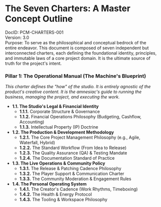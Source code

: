 # **The Seven Charters: A Master Concept Outline**

DocID: PCM-CHARTERS-001  
Version: 3.0  
Purpose: To serve as the philosophical and conceptual bedrock of the entire endeavor. This document is composed of seven independent but interconnected charters, each defining the foundational identity, principles, and immutable laws of a core project domain. It is the ultimate source of truth for the project's intent.

### **Pillar 1: The Operational Manual (The Machine's Blueprint)**

*This charter defines the "how" of the studio. It is entirely agnostic of the product's creative content. It is the amnesiac's guide to running the business, managing the project, and executing the work.*

* **1.1. The Studio's Legal & Financial Identity**  
  * **1.1.1.** Corporate Structure & Governance  
  * **1.1.2.** Financial Operations Philosophy (Budgeting, Cashflow, Accounting)  
  * **1.1.3.** Intellectual Property (IP) Doctrine  
* **1.2. The Production & Development Methodology**  
  * **1.2.1.** The Core Project Management Philosophy (e.g., Agile, Waterfall, Hybrid)  
  * **1.2.2.** The Standard Workflow (From Idea to Release)  
  * **1.2.3.** The Quality Assurance (QA) & Testing Mandate  
  * **1.2.4.** The Documentation Standard of Practice  
* **1.3. The Live Operations & Community Policy**  
  * **1.3.1.** The Release & Patching Cadence Philosophy  
  * **1.3.2.** The Player Support & Communication Charter  
  * **1.3.3.** The Community Moderation & Engagement Rules  
* **1.4. The Personal Operating System**  
  * **1.4.1.** The Creator's Cadence (Work Rhythms, Timeboxing)  
  * **1.4.2.** The Health & Energy Protocol  
  * **1.4.3.** The Tooling & Workspace Philosophy
